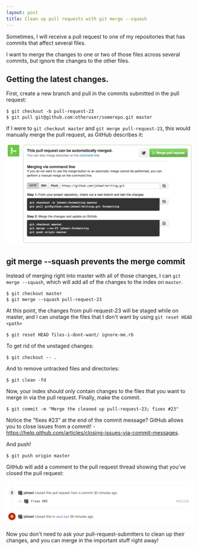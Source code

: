 ```yaml
---
layout: post
title: Clean up pull requests with git merge --squash
---
```


Sometimes, I will receive a pull request to one of my repositories that has commits
that affect several files. 

I want to merge the changes to one or two of those files across several commits,
but ignore the changes to the other files.

## Getting the latest changes.

First, create a new branch and pull in the commits submitted in the pull request:

    $ git checkout -b pull-request-23
    $ git pull git@github.com:otheruser/somerepo.git master

If I were to `git checkout master` and `git merge pull-request-23`, this
would manually merge the pull request, as GitHub describes it:

![](/img/merge-pull-request-from-command-line.png)

## git merge --squash prevents the merge commit

Instead of merging right into master with all of those changes,
I can `git merge --squash`, which will add all of the changes to the index
on `master`.

    $ git checkout master
    $ git merge --squash pull-request-23

At this point, the changes from pull-request-23 will be staged
while on master, and I can unstage the files that I don't want by using `git reset HEAD <path>`

    $ git reset HEAD files-i-dont-want/ ignore-me.rb

To get rid of the unstaged changes:

    $ git checkout -- .

And to remove untracked files and directories:

    $ git clean -fd

Now, your index should only contain changes to the files that you want
to merge in via the pull request. Finally, make the commit.

    $ git commit -m "Merge the cleaned up pull-request-23; fixes #23"

Notice the "fixes #23" at the end of the commit message? GitHub allows you to close
issues from a commit! - <https://help.github.com/articles/closing-issues-via-commit-messages>.

And push!

    $ git push origin master

GitHub will add a comment to the pull request thread showing that you've closed
the pull request:

![](/img/close-pr-merge-squash.png)

Now you don't need to ask your pull-request-submitters to clean up
their changes, and you can merge in the important stuff right away!




